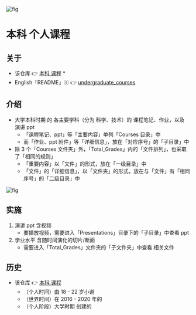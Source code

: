 <!-- ![fig](https://raw.githubusercontent.com/ChenZhu-Xie/undergraduate_courses/master/img/GR_OneNote.png "General Relativity - OneNote") -->
![fig](https://gitee.com/ChenZhu-Xie/undergraduate_courses/raw/master/img/GR_OneNote.png "General Relativity - OneNote")

# 本科 个人课程

## 关于
* 该仓库 👉 [本科 课程](https://gitee.com/ChenZhu-Xie/undergraduate_courses)
    * 
* English「README」ⓔ 👉 [undergraduate_courses](https://github.com/ChenZhu-Xie/undergraduate_courses)

## 介绍
* 大学本科时期 的 各主要学科（分为 科学、技术）的 课程笔记、作业，以及 演讲 ppt
    * 「课程笔记、ppt」等「主要内容」单列「Courses 目录」中
    * 而「作业、ppt 附件」等「详细信息」，放在「对应序号」的「子目录」中
* 除 3 个「Courses 文件夹」外，「Total_Grades」内的「文件排列」，也采取了「相同的规则」
    * 「重要内容」以「文件」的形式，放在「一级目录」中
    * 「文件」的「详细信息」，以「文件夹」的形式，放在与「文件」有「相同序号」的「二级目录」中

<!-- ![fig](https://raw.githubusercontent.com/ChenZhu-Xie/undergraduate_courses/master/img/Python_Self-study.png "Python - Learning Notes") -->
![fig](https://gitee.com/ChenZhu-Xie/undergraduate_courses/raw/master/img/Python_Self-study.png "Python - Learning Notes")

## 实施
1. 演讲 ppt 含视频
    * 要播放视频，需要进入「Presentations」目录下的「子目录」中查看 ppt
2. 学业水平 含随时间演化的切片/断面
    * 需要进入「Total_Grades」文件夹的「子文件夹」中查看 相关文件

## 历史
* 该仓库 👉 [本科 课程](https://gitee.com/ChenZhu-Xie/undergraduate_courses)
    * （个人时间）由 18 - 22 岁小谢
    * （世界时间）在 2016 - 2020 年的 
    * （个人阶段）大学时期 创建的

<!-- ## 软件架构
软件架构说明


## 安装教程

1.  xxxx
2.  xxxx
3.  xxxx

## 使用说明

1.  xxxx
2.  xxxx
3.  xxxx

## 参与贡献

1.  Fork 本仓库
2.  新建 Feat_xxx 分支
3.  提交代码
4.  新建 Pull Request


## 特技

1.  使用 Readme\_XXX.md 来支持不同的语言，例如 Readme\_en.md, Readme\_zh.md
2.  Gitee 官方博客 [blog.gitee.com](https://blog.gitee.com)
3.  你可以 [https://gitee.com/explore](https://gitee.com/explore) 这个地址来了解 Gitee 上的优秀开源项目
4.  [GVP](https://gitee.com/gvp) 全称是 Gitee 最有价值开源项目，是综合评定出的优秀开源项目
5.  Gitee 官方提供的使用手册 [https://gitee.com/help](https://gitee.com/help)
6.  Gitee 封面人物是一档用来展示 Gitee 会员风采的栏目 [https://gitee.com/gitee-stars/](https://gitee.com/gitee-stars/) -->
